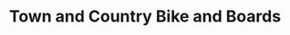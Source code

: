 ---
title: "Town and Country Bike and Boards"
url: /northville/town-and-country-bike-and-boards/
shop: bicycle
---